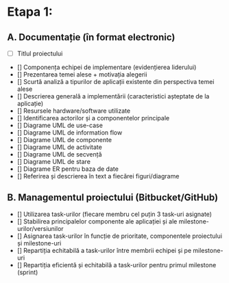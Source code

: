 # Etapa 1:

## A. Documentație (în format electronic)
- [ ] Titlul proiectului
- [] Componența echipei de implementare (evidențierea liderului)
- [] Prezentarea temei alese + motivația alegerii
- [] Scurtă analiză a tipurilor de aplicații existente din perspectiva temei alese 
- [] Descrierea generală a implementării (caracteristici așteptate de la aplicație) 
- [] Resursele hardware/software utilizate 
- [] Identificarea actorilor și a componentelor principale 
- [] Diagrame UML de use-case 
- [] Diagrame UML de information flow 
- [] Diagrame UML de componente 
- [] Diagrame UML de activitate 
- [] Diagrame UML de secvență 
- [] Diagrame UML de stare 
- [] Diagrame ER pentru baza de date 
- [] Referirea și descrierea în text a fiecărei figuri/diagrame 

## B. Managementul proiectului (Bitbucket/GitHub) 
- [] Utilizarea task-urilor (fiecare membru cel puțin 3 task-uri asignate) 
- [] Stabilirea principalelor componente ale aplicației și ale milestone-urilor/versiunilor 
- [] Asignarea task-urilor în funcție de prioritate, componentele proiectului și milestone-uri 
- [] Repartiția echitabilă a task-urilor între membrii echipei și pe milestone-uri 
- [] Repartiția eficientă și echitabilă a task-urilor pentru primul milestone (sprint)

